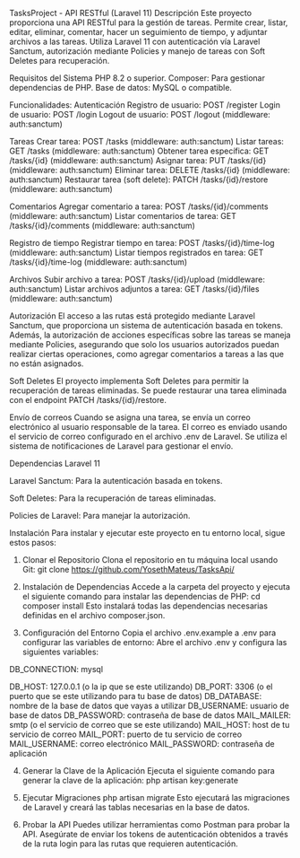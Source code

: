 TasksProject - API RESTful (Laravel 11)
Descripción
Este proyecto proporciona una API RESTful para la gestión de tareas. Permite crear, listar, editar, eliminar, comentar, hacer un seguimiento de tiempo, y adjuntar archivos a las tareas. Utiliza Laravel 11 con autenticación vía Laravel Sanctum, autorización mediante Policies y manejo de tareas con Soft Deletes para recuperación.

Requisitos del Sistema
PHP 8.2 o superior.
Composer: Para gestionar dependencias de PHP.
Base de datos: MySQL o compatible.

Funcionalidades:
Autenticación
Registro de usuario: POST /register
Login de usuario: POST /login
Logout de usuario: POST /logout (middleware: auth:sanctum)

Tareas
Crear tarea: POST /tasks (middleware: auth:sanctum)
Listar tareas: GET /tasks (middleware: auth:sanctum)
Obtener tarea específica: GET /tasks/{id} (middleware: auth:sanctum)
Asignar tarea: PUT /tasks/{id} (middleware: auth:sanctum)
Eliminar tarea: DELETE /tasks/{id} (middleware: auth:sanctum)
Restaurar tarea (soft delete): PATCH /tasks/{id}/restore (middleware: auth:sanctum)

Comentarios
Agregar comentario a tarea: POST /tasks/{id}/comments (middleware: auth:sanctum)
Listar comentarios de tarea: GET /tasks/{id}/comments (middleware: auth:sanctum)

Registro de tiempo
Registrar tiempo en tarea: POST /tasks/{id}/time-log (middleware: auth:sanctum)
Listar tiempos registrados en tarea: GET /tasks/{id}/time-log (middleware: auth:sanctum)

Archivos
Subir archivo a tarea: POST /tasks/{id}/upload (middleware: auth:sanctum)
Listar archivos adjuntos a tarea: GET /tasks/{id}/files (middleware: auth:sanctum)

Autorización
El acceso a las rutas está protegido mediante Laravel Sanctum, que proporciona un sistema de autenticación basada en tokens. Además, la autorización de acciones específicas sobre las tareas se maneja mediante Policies, asegurando que solo los usuarios autorizados puedan realizar ciertas operaciones, como agregar comentarios a tareas a las que no están asignados.

Soft Deletes
El proyecto implementa Soft Deletes para permitir la recuperación de tareas eliminadas. Se puede restaurar una tarea eliminada con el endpoint PATCH /tasks/{id}/restore.

Envío de correos
Cuando se asigna una tarea, se envía un correo electrónico al usuario responsable de la tarea. El correo es enviado usando el servicio de correo configurado en el archivo .env de Laravel. Se utiliza el sistema de notificaciones de Laravel para gestionar el envío.

Dependencias
Laravel 11

Laravel Sanctum: Para la autenticación basada en tokens.

Soft Deletes: Para la recuperación de tareas eliminadas.

Policies de Laravel: Para manejar la autorización.


Instalación
Para instalar y ejecutar este proyecto en tu entorno local, sigue estos pasos:

1. Clonar el Repositorio
Clona el repositorio en tu máquina local usando Git:
git clone <https://github.com/YosethMateus/TasksApi/>

2. Instalación de Dependencias
Accede a la carpeta del proyecto y ejecuta el siguiente comando para instalar las dependencias de PHP:
cd <TasksProject>
composer install
Esto instalará todas las dependencias necesarias definidas en el archivo composer.json.

3. Configuración del Entorno
Copia el archivo .env.example a .env para configurar las variables de entorno:
Abre el archivo .env y configura las siguientes variables:

DB_CONNECTION: mysql

DB_HOST: 127.0.0.1 (o la ip que se este utilizando)
DB_PORT: 3306 (o el puerto que se este utilizando para tu base de datos)
DB_DATABASE: nombre de la base de datos que vayas a utilizar
DB_USERNAME: usuario de base de datos
DB_PASSWORD: contraseña de base de datos
MAIL_MAILER: smtp (o el servicio de correo que se este utilizando)
MAIL_HOST: host de tu servicio de correo
MAIL_PORT: puerto de tu servicio de correo
MAIL_USERNAME: correo electrónico
MAIL_PASSWORD: contraseña de aplicación 



4. Generar la Clave de la Aplicación
Ejecuta el siguiente comando para generar la clave de la aplicación:
php artisan key:generate

5. Ejecutar Migraciones
php artisan migrate
Esto ejecutará las migraciones de Laravel y creará las tablas necesarias en la base de datos.

7. Probar la API
Puedes utilizar herramientas como Postman para probar la API. Asegúrate de enviar los tokens de autenticación obtenidos a través de la ruta login para las rutas que requieren autenticación.
